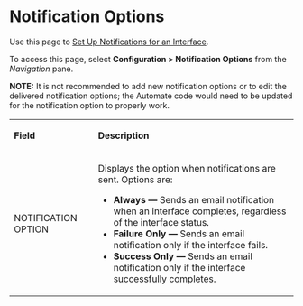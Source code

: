 # Notification Options

<div class="use">

Use this page to [Set Up Notifications for an
Interface](Set_Up_Notifications_for_an_Interface.htm).

</div>

To access this page, select **Configuration \> Notification Options**
from the *Navigation* pane.

**NOTE:** It is not recommended to add new notification options or to
edit the delivered notification options; the Automate code would need to
be updated for the notification option to properly work.

<table>
<tbody>
<tr class="odd">
<td><p><strong>Field</strong></p></td>
<td><p><strong>Description</strong></p></td>
</tr>
<tr class="even">
<td><p>NOTIFICATION OPTION</p></td>
<td><p>Displays the option when notifications are sent. Options are:</p>
<ul>
<li><strong>Always —</strong> Sends an email notification when an interface completes, regardless of the interface status.</li>
<li><strong>Failure Only —</strong> Sends an email notification only if the interface fails.</li>
<li><strong>Success Only —</strong> Sends an email notification only if the interface successfully completes.</li>
</ul></td>
</tr>
</tbody>
</table>
